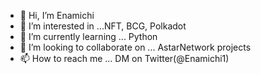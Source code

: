 - 👋 Hi, I’m Enamichi
- 👀 I’m interested in ...NFT, BCG, Polkadot
- 🌱 I’m currently learning ... Python
- 💞️ I’m looking to collaborate on ... AstarNetwork projects
- 📫 How to reach me ... DM on Twitter(@Enamichi1)  

<!---
Yoshi-ena/Yoshi-ena is a ✨ special ✨ repository because its `README.md` (this file) appears on your GitHub profile.
You can click the Preview link to take a look at your changes.
--->
